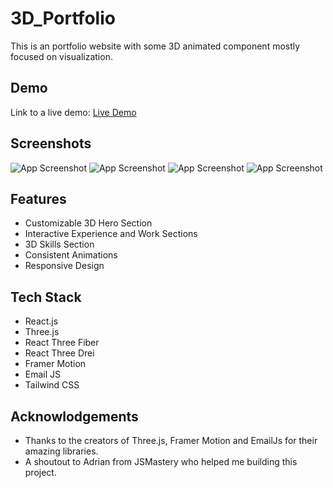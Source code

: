 # 3D_Portfolio

This is an portfolio website with some 3D animated component mostly focused on visualization.

## Demo

Link to a live demo: [Live Demo](https://3d-portfolio-eta-jet.vercel.app/)

## Screenshots

![App Screenshot](https://i.ibb.co/TMddrjB/Screenshot-2024-04-08-at-8-30-03-PM.png)
![App Screenshot](https://i.ibb.co/X21ftv7/Screenshot-2024-04-08-at-8-30-27-PM.png)
![App Screenshot](https://i.ibb.co/JHf369d/Screenshot-2024-04-08-at-8-30-43-PM.png)
![App Screenshot](https://i.ibb.co/HVssNdB/Screenshot-2024-04-08-at-8-30-55-PM.png)

## Features

- Customizable 3D Hero Section
- Interactive Experience and Work Sections
- 3D Skills Section
- Consistent Animations
- Responsive Design

## Tech Stack

- React.js
- Three.js
- React Three Fiber
- React Three Drei
- Framer Motion
- Email JS
- Tailwind CSS

## Acknowlodgements

- Thanks to the creators of Three.js, Framer Motion and EmailJs for their amazing libraries.
- A shoutout to Adrian from JSMastery who helped me building this project.
